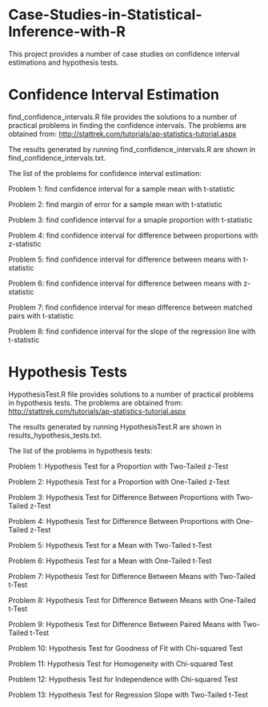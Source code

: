 # Case-Studies-in-Statistical-Inference-with-R
This project provides a number of case studies on confidence interval estimations and hypothesis tests.

# Confidence Interval Estimation

find_confidence_intervals.R file provides the solutions to a number of practical problems in finding the confidence intervals. The problems are obtained from: http://stattrek.com/tutorials/ap-statistics-tutorial.aspx

The results generated by running find_confidence_intervals.R are shown in find_confidence_intervals.txt.

The list of the problems for confidence interval estimation:

Problem 1: find confidence interval for a sample mean with t-statistic

Problem 2: find margin of error for a sample mean with t-statistic

Problem 3: find confidence interval for a smaple proportion with t-statistic

Problem 4: find confidence interval for difference between proportions with z-statistic

Problem 5: find confidence interval for difference between means with t-statistic

Problem 6: find confidence interval for difference between means with z-statistic

Problem 7: find confidence interval for mean difference between matched pairs with t-statistic

Problem 8: find confidence interval for the slope of the regression line with t-statistic

# Hypothesis Tests

HypothesisTest.R file provides solutions to a number of practical problems in hypothesis tests. The problems are obtained from: http://stattrek.com/tutorials/ap-statistics-tutorial.aspx

The results generated by running HypothesisTest.R are shown in results_hypothesis_tests.txt.

The list of the problems in hypothesis tests:

Problem 1: Hypothesis Test for a Proportion with Two-Tailed z-Test

Problem 2: Hypothesis Test for a Proportion with One-Tailed z-Test

Problem 3: Hypothesis Test for Difference Between Proportions with Two-Tailed z-Test

Problem 4: Hypothesis Test for Difference Between Proportions with One-Tailed z-Test

Problem 5: Hypothesis Test for a Mean with Two-Tailed t-Test

Problem 6: Hypothesis Test for a Mean with One-Tailed t-Test

Problem 7: Hypothesis Test for Difference Between Means with Two-Tailed t-Test

Problem 8: Hypothesis Test for Difference Between Means with One-Tailed t-Test

Problem 9: Hypothesis Test for Difference Between Paired Means with Two-Tailed t-Test

Problem 10: Hypothesis Test for Goodness of Fit with Chi-squared Test

Problem 11: Hypothesis Test for Homogeneity with Chi-squared Test

Problem 12: Hypothesis Test for Independence with Chi-squared Test

Problem 13: Hypothesis Test for Regression Slope with Two-Tailed t-Test


